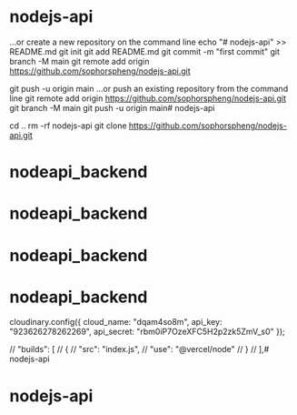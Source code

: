 # nodejs-api
…or create a new repository on the command line
echo "# nodejs-api" >> README.md
git init
git add README.md
git commit -m "first commit"
git branch -M main
git remote add origin https://github.com/sophorspheng/nodejs-api.git


git push -u origin main
…or push an existing repository from the command line
git remote add origin https://github.com/sophorspheng/nodejs-api.git
git branch -M main
git push -u origin main# nodejs-api


cd ..
rm -rf nodejs-api
git clone https://github.com/sophorspheng/nodejs-api.git
# nodeapi_backend
# nodeapi_backend
# nodeapi_backend
# nodeapi_backend

cloudinary.config({
    cloud_name: "dqam4so8m",
    api_key: "923626278262269",
    api_secret: "rbm0iP7OzeXFC5H2p2zk5ZmV_s0"
});





// "builds": [
  //   {
  //     "src": "index.js",
  //     "use": "@vercel/node"
  //   }
  // ],# nodejs-api
# nodejs-api
